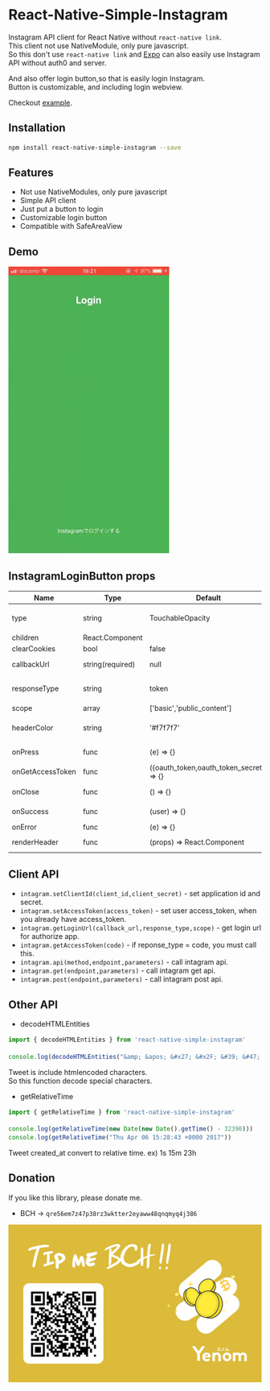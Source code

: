 # React-Native-Simple-Instagram
Instagram API client for React Native without `react-native link`.  
This client not use NativeModule, only pure javascript.  
So this don't use `react-native link` and [Expo](https://expo.io) can also easily use Instagram API without auth0 and server.  
  
And also offer login button,so that is easily login Instagram.  
Button is customizable, and including login webview.  
  
Checkout [example](example).

## Installation
```bash
npm install react-native-simple-instagram --save
```

## Features
* Not use NativeModules, only pure javascript
* Simple API client
* Just put a button to login
* Customizable login button
* Compatible with SafeAreaView

## Demo
![demo gif](extras/demo.gif)

## InstagramLoginButton props

| Name | Type| Default | Description |
| --- | --- | --- | --- |
| type | string | TouchableOpacity | TouchableOpacity or TouchableHighlight or TouchableWithoutFeedback |
| children | React.Component |  |  |
| clearCookies | bool | false | clear WebView cookies |
| callbackUrl | string(required) | null | Instagram application callback url |
| responseType | string | token | token or code. if responseType === token, requires clientSecret. |
| scope | array | ['basic','public_content'] | check this [document](https://www.instagram.com/developer/authorization/) | 
| headerColor | string | '#f7f7f7' | Webview's modal and SafeAreaView backgroundColor |
| onPress | func | (e) => {} | Called when login button on Press | 
| onGetAccessToken | func | ({oauth_token,oauth_token_secret}) => {} | Called when get access token |
| onClose | func | () => {} | Called when press close button |
| onSuccess | func | (user) => {} | Called when logged in and get user account |
| onError | func | (e) => {} | Called when on error |
| renderHeader | func | (props) => React.Component | If you use original Header Component,use this props |

## Client API

* `intagram.setClientId(client_id,client_secret)` - set application id and secret.
* `intagram.setAccessToken(access_token)` - set user access_token, when you already have access_token.
* `intagram.getLoginUrl(callback_url,response_type,scope)` - get login url for authorize app.
* `intagram.getAccessToken(code)` - if reponse_type = code, you must call this.
* `intagram.api(method,endpoint,parameters)` - call intagram api.
* `intagram.get(endpoint,parameters)` - call intagram get api.
* `intagram.post(endpoint,parameters)` - call intagram post api.

## Other API

* decodeHTMLEntities
```js
import { decodeHTMLEntities } from 'react-native-simple-instagram'

console.log(decodeHTMLEntities("&amp; &apos; &#x27; &#x2F; &#39; &#47; &lt; &gt; &nbsp; &quot;"))
```
Tweet is include htmlencoded characters.  
So this function decode special characters.

* getRelativeTime
```js
import { getRelativeTime } from 'react-native-simple-instagram'

console.log(getRelativeTime(new Date(new Date().getTime() - 32390)))
console.log(getRelativeTime("Thu Apr 06 15:28:43 +0000 2017"))
```
Tweet created_at convert to relative time.
ex) 1s 15m 23h

## Donation
If you like this library, please donate me.  
* BCH -> `qre56em7z47p38rz3wktter2eyaww48qnqmyq4j386`
  
![bch address](extras/bch.png)